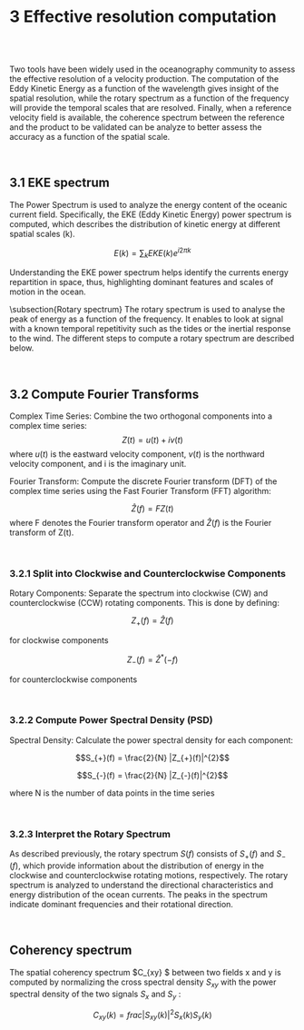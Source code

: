 # 3 Effective resolution computation

<br>
 

<br>

Two tools have been widely used in the oceanography community to assess the effective resolution of a velocity production. The computation of the Eddy Kinetic Energy as a function of the wavelength gives insight of the spatial resolution, while the rotary spectrum as a function of the frequency will provide the temporal scales that are resolved.
Finally, when a reference velocity field is available, the coherence spectrum between the reference and the product to be validated can be analyze to better assess the accuracy as a function of the spatial scale.

<br>
 
## 3.1 EKE spectrum 

The Power Spectrum is used to analyze the energy content of the oceanic current field. Specifically, the EKE (Eddy Kinetic Energy) power spectrum is computed, which describes the distribution of kinetic energy at different spatial scales (k).

$$ E(k) = \sum _k {EKE(k) e^{i2\pi k}}$$

Understanding the EKE power spectrum helps identify the currents energy repartition in space, thus, highlighting dominant features and scales of motion in the ocean.

\subsection{Rotary spectrum}
The rotary spectrum is used to analyse the peak of energy as a function of the frequency. It enables to look at signal with a known temporal repetitivity such as the tides or the inertial response to the wind. The different steps to compute a rotary spectrum are described below.

<br>
 
## 3.2 Compute Fourier Transforms

Complex Time Series: Combine the two orthogonal components into a complex time series:
$$Z(t) = u(t) + i v(t)$$
where $u(t)$ is the eastward velocity component, $v(t)$ is the northward velocity component, and i is the imaginary unit.

Fourier Transform: Compute the discrete Fourier transform (DFT) of the complex time series using the Fast Fourier Transform (FFT) algorithm:

$$\hat{Z} (f)=F{Z(t)}$$
where F denotes the Fourier transform operator and $\hat{Z}(f)$ is the Fourier transform of Z(t).

<br>
 
### 3.2.1 Split into Clockwise and Counterclockwise Components

Rotary Components: Separate the spectrum into clockwise (CW) and counterclockwise (CCW) rotating components. This is done by defining:

$$Z_{+}(f) = \hat{Z}(f)$$

for clockwise components

$$Z_{-}(f) = \hat{Z}^{*}(-f)$$

for counterclockwise components

<br>
 
### 3.2.2 Compute Power Spectral Density (PSD)

Spectral Density: Calculate the power spectral density for each component:

$$S_{+}(f) = \frac{2}{N} |Z_{+}(f)|^{2}$$

$$S_{-}(f) = \frac{2}{N} |Z_{-}(f)|^{2}$$

where N is the number of data points in the time series

<br>
 
### 3.2.3 Interpret the Rotary Spectrum

As described previously, the rotary spectrum
$S(f)$ consists of $S_{+}(f)$ and $S_{-}(f)$, which provide information about the distribution of energy in the clockwise and counterclockwise rotating motions, respectively.
The rotary spectrum is analyzed to understand the directional characteristics and energy distribution of the ocean currents. The peaks in the spectrum indicate dominant frequencies and their rotational direction.


<br>
 
## Coherency spectrum

The spatial coherency spectrum $C_{xy} $ between two fields x and y is computed by normalizing the cross spectral density $S_{xy}$ with the power spectral density of the two signals $S_{x}$ and $S_{y}$ :

$$ C_{xy}(k) = frac{|S_{xy}(k)|^2}{S_{x}(k)S_{y}(k)}$$


 

